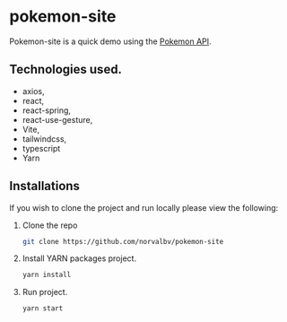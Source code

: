 # pokemon-site

Pokemon-site is a quick demo using the [Pokemon API](https://pokeapi.co/).

## Technologies used.

- axios,
- react,
- react-spring,
- react-use-gesture,
- Vite,
- tailwindcss,
- typescript
- Yarn

## Installations

If you wish to clone the project and run locally please view the following:

1. Clone the repo
   ```sh
   git clone https://github.com/norvalbv/pokemon-site
   ```
2. Install YARN packages project.
   ```sh
   yarn install
   ```
3. Run project.
   ```sh
   yarn start
   ```
